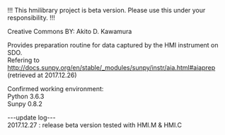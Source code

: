 !!! This hmilibrary project is beta version. Please use this under your responsibility. !!!

Creative Commons BY: Akito D. Kawamura
 
Provides preparation routine for data captured by the HMI instrument on SDO.<br>
Refering to <br>
	http://docs.sunpy.org/en/stable/_modules/sunpy/instr/aia.html#aiaprep (retrieved at 2017.12.26)

Confirmed working environment: <br>
	Python 3.6.3<br>
	Sunpy 0.8.2

---update log---<br>
	2017.12.27 : release beta version tested with HMI.M & HMI.C
